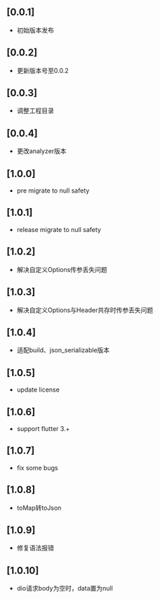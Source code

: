 ## [0.0.1]  
* 初始版本发布
## [0.0.2]
* 更新版本号至0.0.2
## [0.0.3]
* 调整工程目录
## [0.0.4]
* 更改analyzer版本
## [1.0.0]
* pre migrate to null safety
## [1.0.1]
* release  migrate to null safety
## [1.0.2]
* 解决自定义Options传参丢失问题
## [1.0.3]
* 解决自定义Options与Header共存时传参丢失问题
## [1.0.4]
* 适配build、json_serializable版本
## [1.0.5]
* update license
## [1.0.6]
* support flutter 3.+
## [1.0.7]
* fix some bugs
## [1.0.8]
* toMap转toJson
## [1.0.9]
* 修复语法报错
## [1.0.10]
* dio请求body为空时，data置为null
